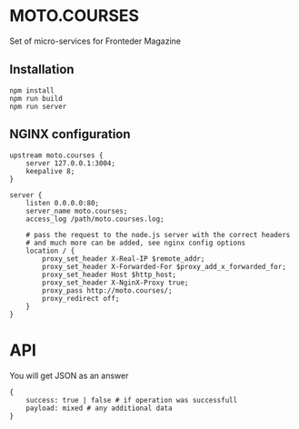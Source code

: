 # MOTO.COURSES

Set of micro-services for Fronteder Magazine

## Installation

    npm install
    npm run build
    npm run server

## NGINX configuration

    upstream moto.courses {
        server 127.0.0.1:3004;
        keepalive 8;
    }

    server {
        listen 0.0.0.0:80;
        server_name moto.courses;
        access_log /path/moto.courses.log;

        # pass the request to the node.js server with the correct headers
        # and much more can be added, see nginx config options
        location / {
            proxy_set_header X-Real-IP $remote_addr;
            proxy_set_header X-Forwarded-For $proxy_add_x_forwarded_for;
            proxy_set_header Host $http_host;
            proxy_set_header X-NginX-Proxy true;
            proxy_pass http://moto.courses/;
            proxy_redirect off;
        }
    }

# API

You will get JSON as an answer

    {
        success: true | false # if operation was successfull
        payload: mixed # any additional data
    }
